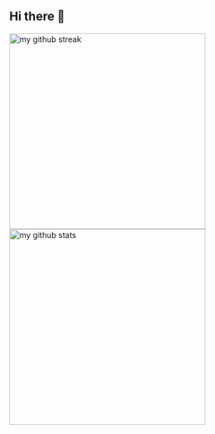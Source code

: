 ## Hi there 👋

<a href="#"><img width="350px" height="auto" src="https://nirzak-streak-stats.vercel.app/?user=denka73&hide_border=false" alt="my github streak" /></a>
<a href="#"><img width="350px" height="auto" src="https://github-readme-stats-eight-theta.vercel.app/api?username=denka73&show_icons=true&include_all_commits=true&count_private=true" alt="my github stats" /></a>
